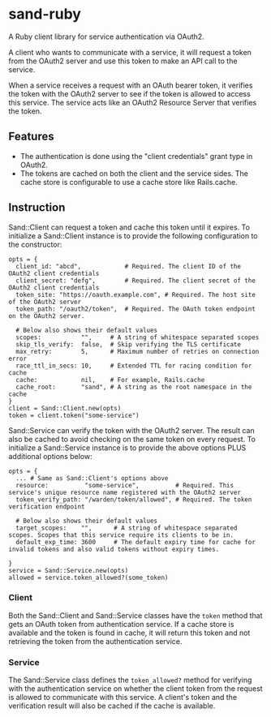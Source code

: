 # sand-ruby
A Ruby client library for service authentication via OAuth2.

A client who wants to communicate with a service, it will request a token from the OAuth2 server and use this token to make an API call to the service.

When a service receives a request with an OAuth bearer token, it verifies the token with the OAuth2 server to see if the token is allowed to access this service. The service acts like an OAuth2 Resource Server that verifies the token.

## Features

* The authentication is done using the "client credentials" grant type in OAuth2.
* The tokens are cached on both the client and the service sides. The cache store is configurable to use a cache store like Rails.cache.

## Instruction

Sand::Client can request a token and cache this token until it expires. To initialize a Sand::Client instance is to provide the following configuration to the constructor:

```
opts = {
  client_id: "abcd",            # Required. The client ID of the OAuth2 client credentials
  client_secret: "defg",        # Required. The client secret of the OAuth2 client credentials
  token_site: "https://oauth.example.com", # Required. The host site of the OAuth2 server
  token_path: "/oauth2/token",  # Required. The OAuth token endpoint on the OAuth2 server.

  # Below also shows their default values
  scopes:           "",     # A string of whitespace separated scopes
  skip_tls_verify:  false,  # Skip verifying the TLS certificate
  max_retry:        5,      # Maximum number of retries on connection error
  race_ttl_in_secs: 10,     # Extended TTL for racing condition for cache
  cache:            nil,    # For example, Rails.cache
  cache_root:       "sand", # A string as the root namespace in the cache
}
client = Sand::Client.new(opts)
token = client.token("some-service")
```

Sand::Service can verify the token with the OAuth2 server. The result can also be cached to avoid checking on the same token on every request. To initialize a Sand::Service instance is to provide the above options PLUS additional options below:

```
opts = {
  ... # Same as Sand::Client's options above
  resource:          "some-service",          # Required. This service's unique resource name registered with the OAuth2 server
  token_verify_path: "/warden/token/allowed", # Required. The token verification endpoint

  # Below also shows their default values
  target_scopes:    "",      # A string of whitespace separated scopes. Scopes that this service require its clients to be in.
  default_exp_time: 3600     # The default expiry time for cache for invalid tokens and also valid tokens without expiry times.

}
service = Sand::Service.new(opts)
allowed = service.token_allowed?(some_token)
```

### Client

Both the Sand::Client and Sand::Service classes have the `token` method that gets an OAuth token from authentication service. If a cache store is available and the token is found in cache, it will return this token and not retrieving the token from the authentication service.

### Service

The Sand::Service class defines the `token_allowed?` method for verifying with the authentication service on whether the client token from the request is allowed to communicate with this service. A client's token and the verification result will also be cached if the cache is available.
